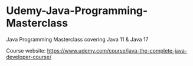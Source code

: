 # Udemy-Java-Programming-Masterclass
Java Programming Masterclass covering Java 11 &amp; Java 17

Course website:
https://www.udemy.com/course/java-the-complete-java-developer-course/
